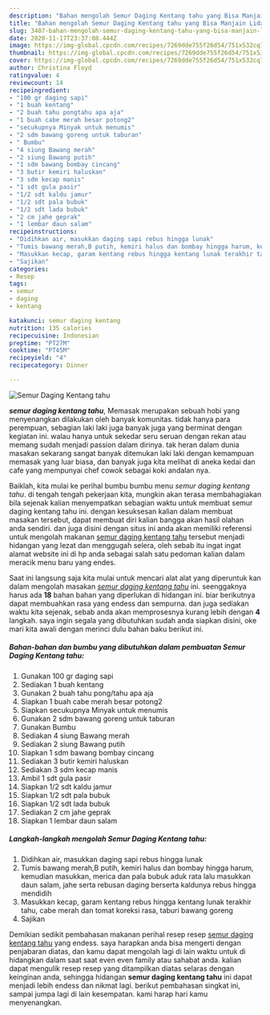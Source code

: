 ```yaml
---
description: "Bahan mengolah Semur Daging Kentang tahu yang Bisa Manjain Lidah"
title: "Bahan mengolah Semur Daging Kentang tahu yang Bisa Manjain Lidah"
slug: 3407-bahan-mengolah-semur-daging-kentang-tahu-yang-bisa-manjain-lidah
date: 2020-11-17T23:37:08.444Z
image: https://img-global.cpcdn.com/recipes/7269dde755f26d54/751x532cq70/semur-daging-kentang-tahu-foto-resep-utama.jpg
thumbnail: https://img-global.cpcdn.com/recipes/7269dde755f26d54/751x532cq70/semur-daging-kentang-tahu-foto-resep-utama.jpg
cover: https://img-global.cpcdn.com/recipes/7269dde755f26d54/751x532cq70/semur-daging-kentang-tahu-foto-resep-utama.jpg
author: Christina Floyd
ratingvalue: 4
reviewcount: 14
recipeingredient:
- "100 gr daging sapi"
- "1 buah kentang"
- "2 buah tahu pongtahu apa aja"
- "1 buah cabe merah besar potong2"
- "secukupnya Minyak untuk menumis"
- "2 sdm bawang goreng untuk taburan"
- " Bumbu"
- "4 siung Bawang merah"
- "2 siung Bawang putih"
- "1 sdm bawang bombay cincang"
- "3 butir kemiri haluskan"
- "3 sdm kecap manis"
- "1 sdt gula pasir"
- "1/2 sdt kaldu jamur"
- "1/2 sdt pala bubuk"
- "1/2 sdt lada bubuk"
- "2 cm jahe geprak"
- "1 lembar daun salam"
recipeinstructions:
- "Didihkan air, masukkan daging sapi rebus hingga lunak"
- "Tumis bawang merah,B putih, kemiri halus dan bombay hingga harum, kemudian masukkan, merica dan pala bubuk aduk rata lalu masukkan daun salam, jahe serta rebusan daging berserta kaldunya rebus hingga mendidih"
- "Masukkan kecap, garam kentang rebus hingga kentang lunak terakhir tahu, cabe merah dan tomat koreksi rasa, taburi bawang goreng"
- "Sajikan"
categories:
- Resep
tags:
- semur
- daging
- kentang

katakunci: semur daging kentang 
nutrition: 135 calories
recipecuisine: Indonesian
preptime: "PT27M"
cooktime: "PT45M"
recipeyield: "4"
recipecategory: Dinner

---
```



![Semur Daging Kentang tahu](https://img-global.cpcdn.com/recipes/7269dde755f26d54/751x532cq70/semur-daging-kentang-tahu-foto-resep-utama.jpg)

<b><i>semur daging kentang tahu</i></b>, Memasak merupakan sebuah hobi yang menyenangkan dilakukan oleh banyak komunitas. tidak hanya para perempuan, sebagian laki laki juga banyak juga yang berminat dengan kegiatan ini. walau hanya untuk sekedar seru seruan dengan rekan atau memang sudah menjadi passion dalam dirinya. tak heran dalam dunia masakan sekarang sangat banyak ditemukan laki laki dengan kemampuan memasak yang luar biasa, dan banyak juga kita melihat di aneka kedai dan cafe yang mempunyai chef cowok sebagai koki andalan nya.

Baiklah, kita mulai ke perihal bumbu bumbu menu <i>semur daging kentang tahu</i>. di tengah tengah pekerjaan kita, mungkin akan terasa membahagiakan bila sejenak kalian menyempatkan sebagian waktu untuk membuat semur daging kentang tahu ini. dengan kesuksesan kalian dalam membuat masakan tersebut, dapat membuat diri kalian bangga akan hasil olahan anda sendiri. dan juga disini dengan situs ini anda akan memiliki referensi untuk mengolah makanan <u>semur daging kentang tahu</u> tersebut menjadi hidangan yang lezat dan menggugah selera, oleh sebab itu ingat ingat alamat website ini di hp anda sebagai salah satu pedoman kalian dalam meracik menu baru yang endes.




Saat ini langsung saja kita mulai untuk mencari alat alat yang diperuntuk kan dalam mengolah masakan <u><i>semur daging kentang tahu</i></u> ini. seenggaknya harus ada <b>18</b> bahan bahan yang diperlukan di hidangan ini. biar berikutnya dapat membuahkan rasa yang endess dan sempurna. dan juga sediakan waktu kita sejenak, sebab anda akan memprosesnya kurang lebih dengan <b>4</b> langkah. saya ingin segala yang dibutuhkan sudah anda siapkan disini, oke mari kita awali dengan merinci dulu bahan baku berikut ini.

<!--inarticleads1-->

##### Bahan-bahan dan bumbu yang dibutuhkan dalam pembuatan Semur Daging Kentang tahu:

1. Gunakan 100 gr daging sapi
1. Sediakan 1 buah kentang
1. Gunakan 2 buah tahu pong/tahu apa aja
1. Siapkan 1 buah cabe merah besar potong2
1. Siapkan secukupnya Minyak untuk menumis
1. Gunakan 2 sdm bawang goreng untuk taburan
1. Gunakan  Bumbu
1. Sediakan 4 siung Bawang merah
1. Sediakan 2 siung Bawang putih
1. Siapkan 1 sdm bawang bombay cincang
1. Sediakan 3 butir kemiri haluskan
1. Sediakan 3 sdm kecap manis
1. Ambil 1 sdt gula pasir
1. Siapkan 1/2 sdt kaldu jamur
1. Siapkan 1/2 sdt pala bubuk
1. Siapkan 1/2 sdt lada bubuk
1. Sediakan 2 cm jahe geprak
1. Siapkan 1 lembar daun salam




<!--inarticleads2-->

##### Langkah-langkah mengolah Semur Daging Kentang tahu:

1. Didihkan air, masukkan daging sapi rebus hingga lunak
1. Tumis bawang merah,B putih, kemiri halus dan bombay hingga harum, kemudian masukkan, merica dan pala bubuk aduk rata lalu masukkan daun salam, jahe serta rebusan daging berserta kaldunya rebus hingga mendidih
1. Masukkan kecap, garam kentang rebus hingga kentang lunak terakhir tahu, cabe merah dan tomat koreksi rasa, taburi bawang goreng
1. Sajikan




Demikian sedikit pembahasan makanan perihal resep resep <u>semur daging kentang tahu</u> yang endess. saya harapkan anda bisa mengerti dengan penjabaran diatas, dan kamu dapat mengolah lagi di lain waktu untuk di hidangkan dalam saat saat even even family atau sahabat anda. kalian dapat mengulik resep resep yang ditampilkan diatas selaras dengan keinginan anda, sehingga hidangan <b>semur daging kentang tahu</b> ini dapat menjadi lebih endess dan nikmat lagi. berikut pembahasan singkat ini, sampai jumpa lagi di lain kesempatan. kami harap hari kamu menyenangkan.
